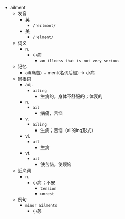 - ailment
  - 发音
    - 英
      - `/'eɪlmənt/`
    - 美
      - `/'elmənt/`
  - 词义
    - n.
      - 小病
        - `an illness that is not very serious`
  - 记忆
    - ail(痛苦) + ment(名词后缀) → 小病
  - 同根词
    - adj.
      - `ailing`
        - 生病的，身体不舒服的；体衰的
    - n.
      - `ail`
        - 病痛，苦恼
    - v.
      - `ailing`
        - 生病；苦恼（ail的ing形式）
    - vi.
      - `ail`
        - 生病
    - vt.
      - `ail`
        - 使苦恼，使烦恼
  - 近义词
    - n.
      - 小病；不安
        - `tension`
        - `unrest`
  - 例句
    - `minor ailments`
      - 小恙

